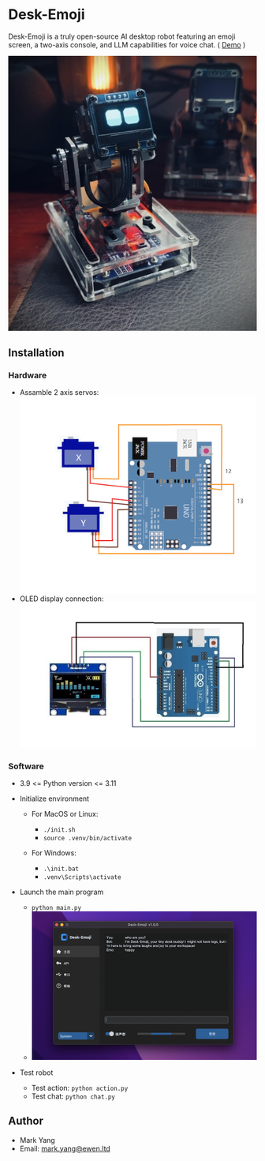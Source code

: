 # Desk-Emoji

Desk-Emoji is a truly open-source AI desktop robot featuring an emoji screen, a two-axis console, and LLM capabilities for voice chat. ( [Demo](https://www.bilibili.com/video/BV1GnsdePEaz/) )

![](images/photo.jpg "photo")

## Installation

### Hardware

* Assamble 2 axis servos:
  ![img](images/servo.jpg "servo")
* OLED display connection:
  ![img](images/oled.jpg "oled")

### Software

* 3.9 <= Python version <= 3.11
* Initialize environment

  * For MacOS or Linux:

    * `./init.sh`
    * `source .venv/bin/activate`
  * For Windows:

    * `.\init.bat`
    * `.venv\Scripts\activate`
* Launch the main program

  * `python main.py`
  * ![1730990829645](images/gui.png)
* Test robot

  * Test action: `python action.py`
  * Test chat:  `python chat.py`

## Author

* Mark Yang
* Email: mark.yang@ewen.ltd
